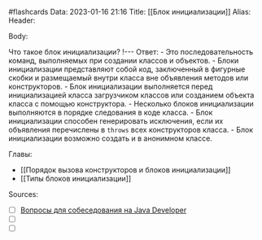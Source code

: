 #flashcards
Data: 2023-01-16 21:16
Title: [[Блок инициализации]]
Alias:
Header:



Body:

Что такое блок инициализации?
!---
Ответ:
	-  Это последовательность команд, выполняемых при создании классов и объектов.
	- Блоки инициализации представляют собой код, заключенный в фигурные скобки и размещаемый внутри класса вне объявления методов или конструкторов.
	- Блок инициализации выполняется перед инициализацией класса загрузчиком классов или созданием объекта класса с помощью конструктора.
	-   Несколько блоков инициализации выполняются в порядке следования в коде класса.
	-   Блок инициализации способен генерировать исключения, если их объявления перечислены в `throws` всех конструкторов класса.
	-   Блок инициализации возможно создать и в анонимном классе.
<!--SR:!2023-02-04,1,130-->





Главы:
- [[Порядок вызова конструкторов и блоков инициализации]]
- [[Типы блоков инициализации]]


Sources:
- [ ] [Вопросы для собеседования на Java Developer](https://github.com/enhorse/java-interview/blob/master/README.md#%D0%9E%D0%9E%D0%9F)
- [ ] []()
- [ ] []()
